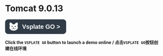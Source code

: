 # Tomcat 9.0.13

<a href="https://www.vsplate.com/?docker-compose=https://github.com/vsplate/dcenvs/tomcat/9.0.13"><img alt="VSPLATE GO" src="https://raw.githubusercontent.com/vsplate/images/master/vsgo_btn.png" width="200px"></a>

**Click the `VSPLATE GO` button to launch a demo online / 点击`VSPLATE GO`按钮创建在线环境**